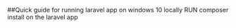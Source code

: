 ##Quick guide for running laravel app on windows 10 locally
RUN composer install on the laravel app
